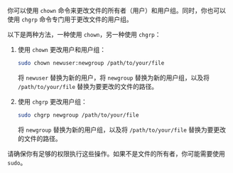 你可以使用 `chown` 命令来更改文件的所有者（用户）和用户组。同时，你也可以使用 `chgrp` 命令专门用于更改文件的用户组。

以下是两种方法，一种使用 `chown`，另一种使用 `chgrp`：

1. 使用 `chown` 更改用户和用户组：

   ```bash
   sudo chown newuser:newgroup /path/to/your/file
   ```

   将 `newuser` 替换为新的用户，将 `newgroup` 替换为新的用户组，以及将 `/path/to/your/file` 替换为要更改的文件的路径。

2. 使用 `chgrp` 更改用户组：

   ```bash
   sudo chgrp newgroup /path/to/your/file
   ```

   将 `newgroup` 替换为新的用户组，以及将 `/path/to/your/file` 替换为要更改的文件的路径。

请确保你有足够的权限执行这些操作。如果不是文件的所有者，你可能需要使用 `sudo`。
